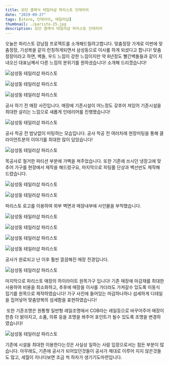 ```yaml
---
title: 모던 클래식 테일러샵 파리스토 인테리어
date: "2019-09-27"
tags: [store, 인테리어, 테일러샵]
thumbnail: ./paristo-25.jpg
description: 모던 클래식 테일러샵 파리스토 인테리어
---
```


오늘은 파리스토 강남점 프로젝트를 소개해드릴려고합니다.
맞춤정장 가게로 이번에 맞춤정장, 기성복을 같이 런칭하게되면서
삼성동으로 이사롤 하게 되셨다고 합니다!
맞춤정장이라고 하면, 벽돌, 우드 느낌이 강한 느낌이지만
약 8년정도 빨간벽돌들과 같이 지내오신 대표님꼐서
다른 느낌의 분위기를 원하셨습니다!
소개해 드리겠습니다!

![삼성동 테일러샵 파리스토](./paristo-01.jpg)

![삼성동 테일러샵 파리스토](./paristo-02.jpg)

![삼성동 테일러샵 파리스토](./paristo-03.jpg)

공사 하기 전 매장 사진입니다.
매장에 기존시설이 어느정도 갖추어 져있어 기존시설을 최대한 살리는 느낌으로
새롭게 인테리어를 진행했습니다!

![삼성동 테일러샵 파리스토](./paristo-04.jpg)

공사 착공 전 밤낮없이 미팅하는 모습입니다.
공사 착공 전 여러차례 현장미팅을 통해 클라이언트분의 이야기를 최대한 많이 담았습니다!

![삼성동 테일러샵 파리스토](./paristo-05.jpg)

목공사로 철거한 파티션 부분에 가벽을 쳐주었습니다.
또한 기존에 쓰시던 냉장고에 맞추어 가구를 현장에서 제작을 해드렸구요,
마지막으로 피팅룸 단상과 벽선반도 제작해 드렸습니다.

![삼성동 테일러샵 파리스토](./paristo-08.jpg)

![삼성동 테일러샵 파리스토](./paristo-23.jpg)

​파리스토 로고를 이용하여 외부 벽면과 매장내부에 사인물을 부착했습니다.

![삼성동 테일러샵 파리스토](./paristo-09.jpg)

![삼성동 테일러샵 파리스토](./paristo-18.jpg)

![삼성동 테일러샵 파리스토](./paristo-20.jpg)

![삼성동 테일러샵 파리스토](./paristo-22.jpg)

공사가 완료되고 난 이후 훨씬 깔끔해진 매장 전경입니다.

​![삼성동 테일러샵 파리스토](./paristo-26.png)

마지막으로 파리스토 매장의 하이라이트 원목가구 입니다!
기존 매장에 마감재를 최대한 사용하여 비용을 최소화하고,
추후에 매장을 이사를 가더라도 가져갈수 있도록 이동식 집기를 원목으로 제작하였습니다!
가구 사진에 들어있는 마감하나하나 섬세하게 디테일을 집어넣어
맞춤양복의 섬세함을 표현하였습니다!

​
또한 기존조명은 원통형 일반형 레일조명에서
COB라는 레일등으로 바꾸어주어 매장이 한층 더 밝아지고,
소품, 의류 등을 조명을 쏴주어 포인트가 될수 있도록 조명을 변경하였습니다!

​![삼성동 테일러샵 파리스토](./paristo-19.jpg)

기존에 시설을 최대한 이용한다는것은 사실상 일하는 사람 입장으로서는 힘든 부분이 많습니다.
아무래도, 기존에 공사가 되어있던것들이 공사가 제대로 이루어 지지 않은것들도 많고,
세월이 지나다보면 조금 씩 하자가 생기기도마련입니다.
